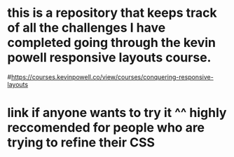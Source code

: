 # this is a repository that keeps track of all the challenges I have completed going through the kevin powell responsive layouts course. 
#https://courses.kevinpowell.co/view/courses/conquering-responsive-layouts 
# link if anyone wants to try it ^^ highly reccomended for people who are trying to refine their CSS 
